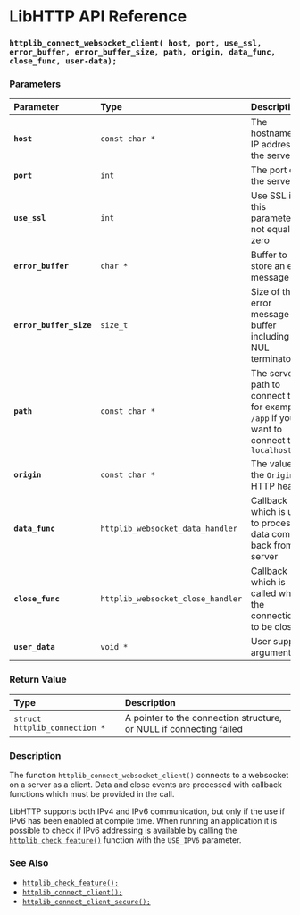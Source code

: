 # LibHTTP API Reference

### `httplib_connect_websocket_client( host, port, use_ssl, error_buffer, error_buffer_size, path, origin, data_func, close_func, user-data);`

### Parameters

| Parameter | Type | Description |
| :--- | :--- | :--- |
|**`host`**|`const char *`|The hostname or IP address of the server|
|**`port`**|`int`|The port on the server|
|**`use_ssl`**|`int`|Use SSL if this parameter is not equal to zero|
|**`error_buffer`**|`char *`|Buffer to store an error message|
|**`error_buffer_size`**|`size_t`|Size of the error message buffer including the NUL terminator|
|**`path`**|`const char *`|The server path to connect to, for example `/app` if you want to connect to `localhost/app`|
|**`origin`**|`const char *`|The value of the `Origin` HTTP header|
|**`data_func`**|`httplib_websocket_data_handler`|Callback which is used to process data coming back from the server|
|**`close_func`**|`httplib_websocket_close_handler`|Callback which is called when the connection is to be closed|
|**`user_data`**|`void *`|User supplied argument|

### Return Value

| Type | Description |
| :--- | :--- |
|`struct httplib_connection *`|A pointer to the connection structure, or NULL if connecting failed|

### Description

The function `httplib_connect_websocket_client()` connects to a websocket on a server as a client. Data and close events are processed with callback functions which must be provided in the call.

LibHTTP supports both IPv4 and IPv6 communication, but only if the use if IPv6 has been enabled at compile time. When running an application it is possible to check if IPv6 addressing is available by calling the [`httplib_check_feature()`](httplib_check_feature.md) function with the `USE_IPV6` parameter.

### See Also

* [`httplib_check_feature();`](httplib_check_feature.md)
* [`httplib_connect_client();`](httplib_connect_client.md)
* [`httplib_connect_client_secure();`](httplib_connect_client_secure.md)
